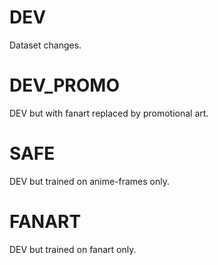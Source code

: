 # DEV
Dataset changes.

# DEV_PROMO
DEV but with fanart replaced by promotional art.

# SAFE
DEV but trained on anime-frames only.

# FANART
DEV but trained on fanart only.
